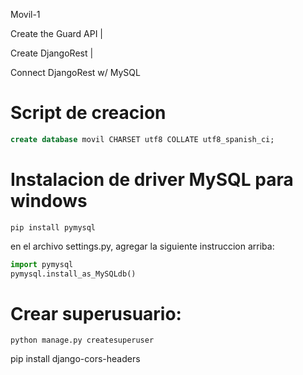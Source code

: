    M o v i l - 1

Create the Guard 
API |

Create DjangoRest |

Connect DjangoRest w/ MySQL

# Script de creacion

```sql
create database movil CHARSET utf8 COLLATE utf8_spanish_ci;
```


# Instalacion de driver MySQL para windows

```shell
pip install pymysql
```

en el archivo settings.py, agregar la siguiente instruccion arriba:

```python
import pymysql
pymysql.install_as_MySQLdb()
```

# Crear superusuario:

```shell
python manage.py createsuperuser
```
pip install django-cors-headers
